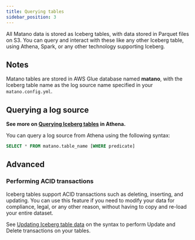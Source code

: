 ```yaml
---
title: Querying tables
sidebar_position: 3
---
```


All Matano data is stored as Iceberg tables, with data stored in Parquet files on S3. You can query and interact with these like any other Iceberg table, using Athena, Spark, or any other technology supporting Iceberg.

## Notes
Matano tables are stored in AWS Glue database named **matano**, with the Iceberg table name as the log source name specified in your `matano.config.yml`.

## Querying a log source

**See more on [Querying Iceberg tables](https://docs.aws.amazon.com/athena/latest/ug/querying-iceberg-table-data.html) in Athena.**

You can query a log source from Athena using the following syntax:

```sql
SELECT * FROM matano.table_name [WHERE predicate]
```

## Advanced
### Performing ACID transactions

Iceberg tables support ACID transactions such as deleting, inserting, and updating. You can use this feature if you need to modify your data for compliance, legal, or any other reason, without having to copy and re-load your entire dataset.

See [Updating Iceberg table data](https://docs.aws.amazon.com/athena/latest/ug/querying-iceberg-updating-iceberg-table-data.html) on the syntax to perform Update and Delete transactions on your tables.
